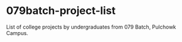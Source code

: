 # 079batch-project-list
List of college projects by undergraduates from 079 Batch, Pulchowk Campus.
